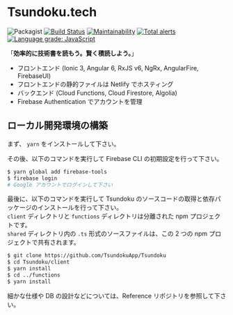 # Tsundoku.tech

![Packagist](https://img.shields.io/packagist/l/doctrine/orm.svg) [![Build Status](https://travis-ci.com/TsundokuApp/Tsundoku.svg?branch=develop)](https://travis-ci.com/TsundokuApp/Tsundoku) [![Maintainability](https://api.codeclimate.com/v1/badges/24df2547bd334d08558a/maintainability)](https://codeclimate.com/github/TsundokuApp/Tsundoku/maintainability) [![Total alerts](https://img.shields.io/lgtm/alerts/g/TsundokuApp/Tsundoku.svg?logo=lgtm&logoWidth=18)](https://lgtm.com/projects/g/TsundokuApp/Tsundoku/alerts/) [![Language grade: JavaScript](https://img.shields.io/lgtm/grade/javascript/g/TsundokuApp/Tsundoku.svg?logo=lgtm&logoWidth=18)](https://lgtm.com/projects/g/TsundokuApp/Tsundoku/context:javascript)

「**効率的に技術書を読もう。賢く積読しよう。**」

- フロントエンド (Ionic 3, Angular 6, RxJS v6, NgRx, AngularFire, FirebaseUI)
- フロントエンドの静的ファイルは Netlify でホスティング
- バックエンド (Cloud Functions, Cloud Firestore, Algolia)
- Firebase Authentication でアカウントを管理

## ローカル開発環境の構築

まず、 ``yarn`` をインストールして下さい。

その後、以下のコマンドを実行して Firebase CLI の初期設定を行って下さい。

```bash
$ yarn global add firebase-tools
$ firebase login
# Google アカウントでログインして下さい
```

最後に、以下のコマンドを実行して Tsundoku のソースコードの取得と依存パッケージのインストールを行って下さい。  
``client`` ディレクトリと ``functions`` ディレクトリは分離された npm プロジェクトです。  
``shared`` ディレクトリ内の ``.ts`` 形式のソースファイルは、この 2 つの npm プロジェクトで共有されます。

```bash
$ git clone https://github.com/TsundokuApp/Tsundoku
$ cd Tsundoku/client
$ yarn install
$ cd ../functions
$ yarn install
```

細かな仕様や DB の設計などについては、Reference リポジトリを参照して下さい。
